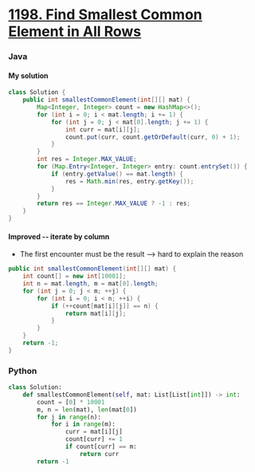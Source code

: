 # [1198. Find Smallest Common Element in All Rows](https://leetcode.com/problems/find-smallest-common-element-in-all-rows/)



### Java

#### My solution

```java
class Solution {
    public int smallestCommonElement(int[][] mat) {
        Map<Integer, Integer> count = new HashMap<>();
        for (int i = 0; i < mat.length; i += 1) {
            for (int j = 0; j < mat[0].length; j += 1) {
                int curr = mat[i][j];
                count.put(curr, count.getOrDefault(curr, 0) + 1);
            }
        }
        int res = Integer.MAX_VALUE;
        for (Map.Entry<Integer, Integer> entry: count.entrySet()) {
            if (entry.getValue() == mat.length) {
                res = Math.min(res, entry.getKey());
            }
        }
        return res == Integer.MAX_VALUE ? -1 : res;
    }
}
```



#### Improved -- iterate by column

- The first encounter must be the result --> hard to explain the reason

```java
public int smallestCommonElement(int[][] mat) {
    int count[] = new int[10001];
    int n = mat.length, m = mat[0].length;
    for (int j = 0; j < m; ++j) {
        for (int i = 0; i < n; ++i) {
            if (++count[mat[i][j]] == n) {
                return mat[i][j];
            }
        }
    }
    return -1;
}
```



### Python

```py
class Solution:
    def smallestCommonElement(self, mat: List[List[int]]) -> int:
        count = [0] * 10001
        m, n = len(mat), len(mat[0])
        for j in range(n):
            for i in range(m):
                curr = mat[i][j]
                count[curr] += 1
                if count[curr] == m:
                    return curr
        return -1
```

